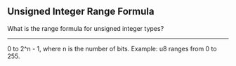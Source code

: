 ## Unsigned Integer Range Formula

What is the range formula for unsigned integer types?

---

0 to 2^n - 1, where n is the number of bits. Example: u8 ranges from 0 to 255.

